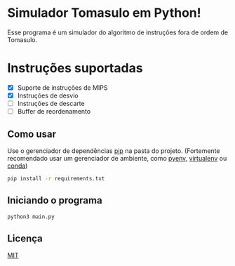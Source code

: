 # Simulador Tomasulo em Python!

Esse programa é um simulador do algoritmo de instruções fora de ordem de Tomasulo.

# Instruções suportadas

- [x] Suporte de instruções de MIPS
- [x] Instruções de desvio 
- [ ] Instruções de descarte
- [ ] Buffer de reordenamento

## Como usar

Use o gerenciador de dependências [pip](https://pip.pypa.io/en/stable/) na pasta do projeto. (Fortemente recomendado usar um gerenciador de ambiente, como [pyenv](https://github.com/pyenv/pyenv), [virtualenv](https://github.com/pypa/virtualenv/) ou [conda](https://docs.conda.io))

```bash
pip install -r requirements.txt
```

## Iniciando o programa

```bash
python3 main.py
```

## Licença
[MIT](https://choosealicense.com/licenses/mit/)